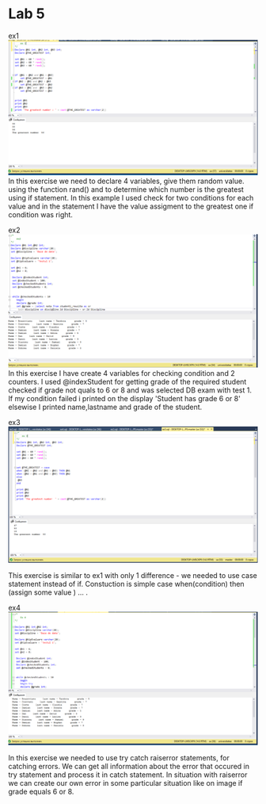 # Lab 5

ex1
![Alt text](https://github.com/FreakishNature/DB/blob/master/lab5/screenshots/ex1.PNG)
In this exercise we need to declare 4 variables, give them random value. using the function rand() and to determine which number is the greatest using if statement. In this example I used check for two conditions for each value and in the statement I have the value assigment to the greatest one if condition was right.

ex2
![Alt text](https://github.com/FreakishNature/DB/blob/master/lab5/screenshots/ex2.PNG)
In this exercise I have create 4 variables for checking condition and 2 counters. I used @indexStudent for getting grade of the required student checked if grade not quals to 6 or 8 and was selected DB exam with test 1. If my condition failed i printed on the display 'Student has grade 6 or 8' elsewise I printed name,lastname and grade of the student. 

ex3
![Alt text](https://github.com/FreakishNature/DB/blob/master/lab5/screenshots/ex3.PNG)

This exercise is similar to ex1 with only 1 difference - we needed to use case statement instead of if. Constuction is simple case when(condition) then (assign some value ) ... .


ex4
![Alt text](https://github.com/FreakishNature/DB/blob/master/lab5/screenshots/ex4.PNG)

In this exercise we needed to use try catch raiserror statements, for catching errors. We can get all information about the error that occured in try statement and process it in catch statement. In situation with raiserror we can create our own error in some particular situation like on image if grade equals 6 or 8.
